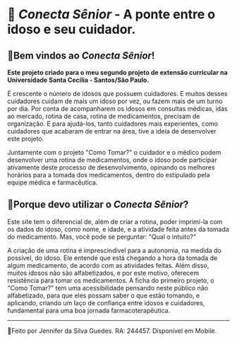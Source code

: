# 💊 *Conecta Sênior* - A ponte entre o idoso e seu cuidador.
## 💊Bem vindos ao *Conecta Sênior*!
**Este projeto criado para o meu segundo projeto de extensão curricular na Universidade Santa Cecília - Santos/São Paulo.**

É crescente o número de idosos que possuem cuidadores. E muitos desses cuidadores cuidam de mais um idoso por vez, ou fazem mais de um turno por dia. Por conta de acompanharem os idosos em consultas médicas, idas ao mercado, rotina de casa, rotina de medicamentos, precisam de organização. E para ajudá-los, tanto cuidadores mais experientes, como cuidadores que acabaram de entrar na área, tive a ideia de desenvolver este projeto. 

Juntamente com o projeto "Como Tomar?" o cuidador e o médico podem desenvolver uma rotina de medicamentos, onde o idoso pode participar ativamente deste processo de desenvolvimento, opinando os melhores horários para a tomada dos medicamentos, dentro do estipulado pela equipe médica e farmacêutica.

## 💊Porque devo utilizar o *Conecta Sênior*?
Este site tem o diferencial de, além de criar a rotina, poder imprimí-la com os dados do idoso, como nome, e idade, e a atividade feita antes da tomada do medicamento. Mas, você pode se perguntar: "Qual o intuito?"

A criação de uma rotina é imprescindível para a autonomia, na medida do possível, do idoso. Ele entende que está chegando a hora da tomada de algum medicamento, de acordo com as atividades feitas. Além disso, muitos idosos não são alfabetizados, e por este motivo, oferecem resistência para tomar os medicamentos. A ficha do primeiro projeto, o "Como Tomar?" tem uma acessibilidade pensando neste público não alfabetizado, para que eles possam saber o que estão tomando, e aplicando, criando um laço de confiança entre idosos e cuidadores, fundamental para uma boa jornada farmacoterapêutica.

---
💊Feito por Jennifer da Silva Guedes. RA: 244457. Disponível em Mobile.
